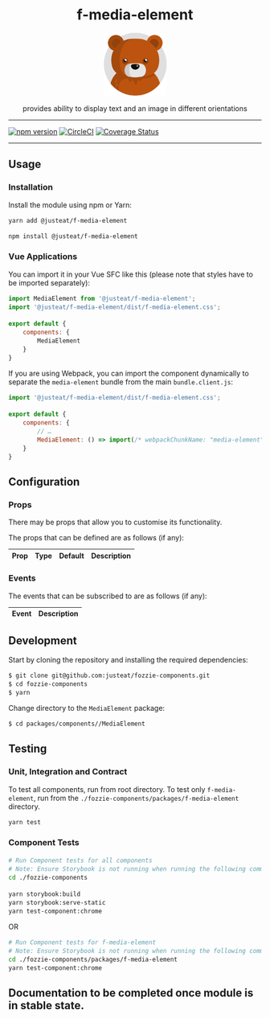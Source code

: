 <div align="center">

# f-media-element</h1>

<img width="125" alt="Fozzie Bear" src="../../../../bear.png" />

provides ability to display text and an image in different orientations

</div>

---

[![npm version](https://badge.fury.io/js/%40justeat%2Ff-media-element.svg)](https://badge.fury.io/js/%40justeat%2Ff-media-element)
[![CircleCI](https://circleci.com/gh/justeat/fozzie-components.svg?style=svg)](https://circleci.com/gh/justeat/workflows/fozzie-components)
[![Coverage Status](https://coveralls.io/repos/github/justeat/f-media-element/badge.svg)](https://coveralls.io/github/justeat/f-media-element)

---

## Usage

### Installation

Install the module using npm or Yarn:

```sh
yarn add @justeat/f-media-element
```

```sh
npm install @justeat/f-media-element
```



### Vue Applications

You can import it in your Vue SFC like this (please note that styles have to be imported separately):

```js
import MediaElement from '@justeat/f-media-element';
import '@justeat/f-media-element/dist/f-media-element.css';

export default {
    components: {
        MediaElement
    }
}
```

If you are using Webpack, you can import the component dynamically to separate the `media-element` bundle from the main `bundle.client.js`:

```js
import '@justeat/f-media-element/dist/f-media-element.css';

export default {
    components: {
        // …
        MediaElement: () => import(/* webpackChunkName: "media-element" */ '@justeat/f-media-element')
    }
}
```

## Configuration

### Props

There may be props that allow you to customise its functionality.

The props that can be defined are as follows (if any):

| Prop  | Type  | Default | Description |
| ----- | ----- | ------- | ----------- |

### Events

The events that can be subscribed to are as follows (if any):

| Event | Description |
| ----- | ----------- |

## Development

Start by cloning the repository and installing the required dependencies:

```sh
$ git clone git@github.com:justeat/fozzie-components.git
$ cd fozzie-components
$ yarn
```

Change directory to the `MediaElement` package:

```sh
$ cd packages/components//MediaElement
```

## Testing

### Unit, Integration and Contract

To test all components, run from root directory.
To test only `f-media-element`, run from the `./fozzie-components/packages/f-media-element` directory.

```sh
yarn test
```

### Component Tests

```bash
# Run Component tests for all components
# Note: Ensure Storybook is not running when running the following commands
cd ./fozzie-components

yarn storybook:build
yarn storybook:serve-static
yarn test-component:chrome
```

OR

```bash
# Run Component tests for f-media-element
# Note: Ensure Storybook is not running when running the following commands
cd ./fozzie-components/packages/f-media-element
yarn test-component:chrome
```
## Documentation to be completed once module is in stable state.


